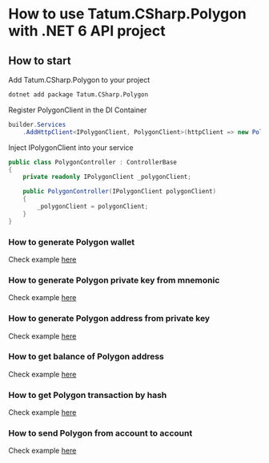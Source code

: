 # How to use Tatum.CSharp.Polygon with .NET 6 API project

## How to start

Add Tatum.CSharp.Polygon to your project

```bash
dotnet add package Tatum.CSharp.Polygon
```

Register PolygonClient in the DI Container

```csharp
builder.Services
    .AddHttpClient<IPolygonClient, PolygonClient>(httpClient => new PolygonClient(httpClient, apiKey));
```

Inject IPolygonClient into your service

```csharp
public class PolygonController : ControllerBase
{
    private readonly IPolygonClient _polygonClient;

    public PolygonController(IPolygonClient polygonClient)
    {
        _polygonClient = polygonClient;
    }
}
```

### How to generate Polygon wallet

Check example [here](https://github.com/tatumio/tatum-csharp/blob/master/Tatum.CSharp.Demo/ExampleServices/Polygon/GenerateWalletExampleService.cs)

### How to generate Polygon private key from mnemonic

Check example [here](https://github.com/tatumio/tatum-csharp/blob/master/Tatum.CSharp.Demo/ExampleServices/Polygon/GeneratePrivateKeyExampleService.cs)

### How to generate Polygon address from private key

Check example [here](https://github.com/tatumio/tatum-csharp/blob/master/Tatum.CSharp.Demo/ExampleServices/Polygon/GenerateAddressExampleService.cs)

### How to get balance of Polygon address

Check example [here](https://github.com/tatumio/tatum-csharp/blob/master/Tatum.CSharp.Demo/ExampleServices/Polygon/GetBalanceExampleService.cs)

### How to get Polygon transaction by hash

Check example [here](https://github.com/tatumio/tatum-csharp/blob/master/Tatum.CSharp.Demo/ExampleServices/Polygon/GetTransactionExampleService.cs)

### How to send Polygon from account to account

Check example [here](https://github.com/tatumio/tatum-csharp/blob/master/Tatum.CSharp.Demo/ExampleServices/Polygon/BlockchainTransferExampleService.cs)